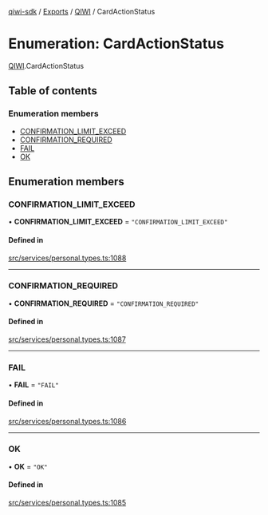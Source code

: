 [qiwi-sdk](../README.md) / [Exports](../modules.md) / [QIWI](../modules/QIWI.md) / CardActionStatus

# Enumeration: CardActionStatus

[QIWI](../modules/QIWI.md).CardActionStatus

## Table of contents

### Enumeration members

- [CONFIRMATION\_LIMIT\_EXCEED](QIWI.CardActionStatus.md#confirmation_limit_exceed)
- [CONFIRMATION\_REQUIRED](QIWI.CardActionStatus.md#confirmation_required)
- [FAIL](QIWI.CardActionStatus.md#fail)
- [OK](QIWI.CardActionStatus.md#ok)

## Enumeration members

### CONFIRMATION\_LIMIT\_EXCEED

• **CONFIRMATION\_LIMIT\_EXCEED** = `"CONFIRMATION_LIMIT_EXCEED"`

#### Defined in

[src/services/personal.types.ts:1088](https://github.com/AlexXanderGrib/node-qiwi-sdk/blob/9138ec0/src/services/personal.types.ts#L1088)

___

### CONFIRMATION\_REQUIRED

• **CONFIRMATION\_REQUIRED** = `"CONFIRMATION_REQUIRED"`

#### Defined in

[src/services/personal.types.ts:1087](https://github.com/AlexXanderGrib/node-qiwi-sdk/blob/9138ec0/src/services/personal.types.ts#L1087)

___

### FAIL

• **FAIL** = `"FAIL"`

#### Defined in

[src/services/personal.types.ts:1086](https://github.com/AlexXanderGrib/node-qiwi-sdk/blob/9138ec0/src/services/personal.types.ts#L1086)

___

### OK

• **OK** = `"OK"`

#### Defined in

[src/services/personal.types.ts:1085](https://github.com/AlexXanderGrib/node-qiwi-sdk/blob/9138ec0/src/services/personal.types.ts#L1085)
